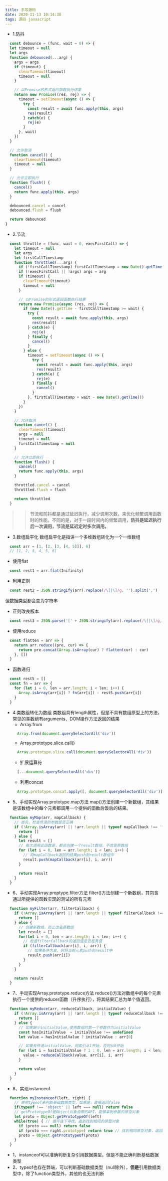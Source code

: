 ```yaml
---
title: 手写源码
date: 2020-11-13 10:14:38
tags: 源码 javascript
---
```

- 1.防抖
```javascript
  const debounce = (func, wait = 0) => {
  let timeout = null
  let args
  function debounced(...arg) {
    args = args
    if (timeout) {
      clearTimeout(timeout)
      timeout = null
    }

    // 以Promise的形式返回函数执行结果
    return new Promise((res, rej) => {
      timeout = setTimeout(async () => {
        try {
          const result = await func.apply(this, args)
          res(result)
        } catch(e) {
          rej(e)
        }
      }, wait)
    })
  }

  // 允许取消
  function cancel() {
    clearTimeout(timeout)
    timeout = null
  }

  // 允许立即执行
  function flush() {
    cancel()
    return func.apply(this, args)
  }

  debounced.cancel = cancel
  debounced.flush = flush

  return debounced
}
```
- 2.节流
```javascript
  const throttle = (func, wait = 0, execFirstCall) => {
    let timeout = null
    let args
    let firstCallTimestamp
    function throttled(...arg) {
      if (!firstCallTimestamp) firstCallTimestamp = new Date().getTime()
      if (!execFirstCall || !args) args = arg
      if (timeout) {
        clearTimeout(timeout)
        timeout = null
      }

      // 以Promise的形式返回函数执行结果
      return new Promise(async (res, rej) => {
        if (new Date().getTime - firstCallTimestamp >= wait) {
          try {
            const result = await func.apply(this, args)
            res(result)
          } catch(e) {
            rej(e)
          } finally {
            cancel()
          }
        } else {
          timeout = setTimeout(async () => {
            try {
              const result = await func.apply(this, args)
              res(result)
            } catch(e) {
              rej(e)
            } finally {
              cancel()
            }
          }, firstCallTimestamp + wait - new Date().getTime())
        }
      })
    }

    // 允许取消
    function cancel() {
      clearTimeout(timeout)
      args = null
      timeout = null
      firstCallTimestamp = null
    }

    // 允许立即执行
    function flush() {
      cancel()
      return func.apply(this, args)
    }

    throttled.cancel = cancel
    throttled.flush = flush

    return throttled
  }
```
>> 节流和防抖都是通过延迟执行，减少调用次数，来优化频繁调用函数时的性能。不同的是，对于一段时间内的频繁调用，**防抖是延迟执行后一次调用，节流是延迟定时多次调用。**
- 3.数组扁平化
数组扁平化是指讲一个多维数组转化为一个一维数组
```javascript
  const arr = [1, [2, [3, [4, 5]]], 6]
  // [1, 2, 3, 4, 5, 6]
```
  - 使用flat
  ```javascript
    const rest1 = arr.flat(Inifinity)
  ```
  - 利用正则
  ```javascript
    const rest2 = JSON.stringify(arr).replace(/\[|\]/g, '').split(',')
  ```
  但数据类型都会变为字符串
  - 正则改良版本
  ```javascript
    const rest3 = JSON.parse('[' + JSON.stringify(arr).replace(/\[|\]/g, '').split(',') + ']')
  ```
  - 使用reduce
  ```javascript
    const flatten = arr => {
      return arr.reduce((pre, cur) => {
        return pre.concat(Array.isArray(cur) ? flatten(cur) : cur)
      }, [])
    }
  ```
  - 函数递归
  ```javascript
    const rest5 = []
    const fn = arr => {
      for (let i = 0, len = arr.length; i < len; i++) {
        Array.isArray(arr[i]) ? fn(arr[i]) : rest5.push(arr[i])
      }
    }
  ```
- 4.类数组转化为数组
  类数组具有length属性，但是不具有数组原型上的方法，常见的类数组有arguments、DOM操作方法返回的结果
    - Array.from
    ```javascript
      Array.from(document.querySelectorAll('div'))
    ```
    - Array.prototype.slice.call()
    ```javascript
      Array.prototype.slice.call(document.querySelectorAll('div'))
    ```
    - 扩展运算符
    ```javascript
      [...document.querySelectorAll('div')]
    ```
    - 利用concat
    ```javascript
      Array.prototype.concat.apply([, document.querySelectorAll('div')])
    ```
- 5、手动实现Array.prototype.map方法
map()方法创建一个新数组，其结果是该数组中的每个元素都调用一个提供的函数后饭后的结果。
```javascript
  function myMap(arr, mapCallback) {
    // 首先，检查传递的参数是否正确
    if (!Array.isArray(arr) || !arr.length || typeof mapCallback !== 'function') {
      return []
    } else {
      let result = []
      // 每次调用此函数是，都会创建一个result数组，不改变原数组
      for (let i = 0, len = arr.length; i < len; i++) {
        // 将mapCallback返回的结果push到result数组中
        result.push(mapCallback(arr[i], i, arr))
      }

      return result
    }
  }
```
- 6、手动实现Array.proptype.filter方法
filter()方法创建一个新数组，其包含通过所提供的函数实现的测试的所有元素
```javascript
  function myFilter(arr, filterCallback) {
    if (!Array.isArray(arr) || !arr.length || typeof filterCallback !== 'function') {
      return []
    } else {
      // 创建新数组，防止改变原数组
      let result = []
      for(let i = 0, len = arr.length; i < len; i++) {
        // 检查filterCallback的返回值是否是真值
        if (filterCallback(arr[i], i, arr)) {
          // 如果条件为真，则将当前元素push到result中
          result.push(arr[i])
        }
      }
    }

    return result
  }
```
- 7、手动实现Array.prototype.reduce方法
reduce()方法对数组中的每个元素执行一个提供的reducer函数（升序执行），将其结果汇总为单个值返回。
```javascript
  function myReduce(arr, reduceCallback, initialValue) {
    if (!Array.isArray(arr) || !arr.length || typeof reduceCallback !== 'function') {
      return []
    } else {
      // 如果缺少initialValue,使用数组的第一个参数作为initialValue
      const hasInitialValue  = initialValue !== undefined
      let value = hasInitialValue ? initialValue : arr[0]

      // 如果有传递initialValue，则索引从1开始，否则从0开始
      for (let i = hasInitialValue ? 1 : 0, len = arr.length; i < len; i++) {
        value = reduceCallback(value, arr[i], i, arr)
      }

      return value
    }
  }
```
- 8、实现instanceof
```javascript
  function myInstanceof(left, right) {
    // 使用typeof来判断基础数据类型，如果是，直接返回false
    if(typeof !== 'object' || left === null) return false
    // getPrototypeOf是Object对象自带的API，能够拿到参数的原型对象
    let proto = Object.getPrototypeOf(left)
    while(true) { // 循环往下寻找，直到找到相同的原型对象
      if (proto === null) return false
      if (proto === right.prototype) return true // 找到相同原型对象，返回true
      proto = Object.getPrototypeOf(proto)
    }
  }
```
  * 1、instanceof可以准确判断复杂引用数据类型，但是不能正确判断基础数据类型
  * 2、typeof也存在弊端，可以判断基础数据类型（null除外），**但是**引用数据类型中，除了function类型外，其他的也无法判断


